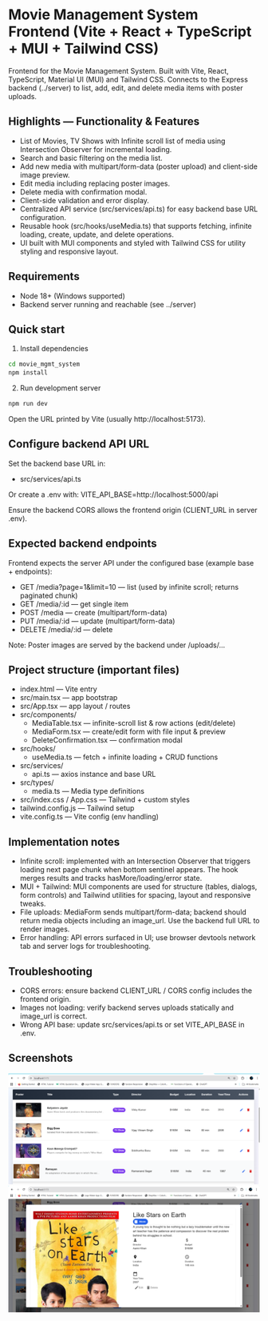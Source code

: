 # Movie Management System Frontend (Vite + React + TypeScript + MUI + Tailwind CSS)

Frontend for the Movie Management System. Built with Vite, React, TypeScript, Material UI (MUI) and Tailwind CSS. Connects to the Express backend (../server) to list, add, edit, and delete media items with poster uploads.

## Highlights — Functionality & Features

- List of Movies, TV Shows with Infinite scroll list of media using Intersection Observer for incremental loading.
- Search and basic filtering on the media list.
- Add new media with multipart/form-data (poster upload) and client-side image preview.
- Edit media including replacing poster images.
- Delete media with confirmation modal.
- Client-side validation and error display.
- Centralized API service (src/services/api.ts) for easy backend base URL configuration.
- Reusable hook (src/hooks/useMedia.ts) that supports fetching, infinite loading, create, update, and delete operations.
- UI built with MUI components and styled with Tailwind CSS for utility styling and responsive layout.

## Requirements

- Node 18+ (Windows supported)
- Backend server running and reachable (see ../server)

## Quick start

1. Install dependencies
```sh
cd movie_mgmt_system
npm install
```

2. Run development server
```sh
npm run dev
```
Open the URL printed by Vite (usually http://localhost:5173).

## Configure backend API URL

Set the backend base URL in:
- src/services/api.ts

Or create a .env with:
VITE_API_BASE=http://localhost:5000/api

Ensure the backend CORS allows the frontend origin (CLIENT_URL in server .env).

## Expected backend endpoints

Frontend expects the server API under the configured base (example base + endpoints):

- GET  /media?page=1&limit=10   — list (used by infinite scroll; returns paginated chunk)
- GET  /media/:id               — get single item
- POST /media                   — create (multipart/form-data)
- PUT  /media/:id               — update (multipart/form-data)
- DELETE /media/:id             — delete

Note: Poster images are served by the backend under /uploads/...

## Project structure (important files)

- index.html — Vite entry
- src/main.tsx — app bootstrap
- src/App.tsx — app layout / routes
- src/components/
  - MediaTable.tsx — infinite-scroll list & row actions (edit/delete)
  - MediaForm.tsx — create/edit form with file input & preview
  - DeleteConfirmation.tsx — confirmation modal
- src/hooks/
  - useMedia.ts — fetch + infinite loading + CRUD functions
- src/services/
  - api.ts — axios instance and base URL
- src/types/
  - media.ts — Media type definitions
- src/index.css / App.css — Tailwind + custom styles
- tailwind.config.js — Tailwind setup
- vite.config.ts — Vite config (env handling)

## Implementation notes

- Infinite scroll: implemented with an Intersection Observer that triggers loading next page chunk when bottom sentinel appears. The hook merges results and tracks hasMore/loading/error state.
- MUI + Tailwind: MUI components are used for structure (tables, dialogs, form controls) and Tailwind utilities for spacing, layout and responsive tweaks.
- File uploads: MediaForm sends multipart/form-data; backend should return media objects including an image_url. Use the backend full URL to render images.
- Error handling: API errors surfaced in UI; use browser devtools network tab and server logs for troubleshooting.

## Troubleshooting

- CORS errors: ensure backend CLIENT_URL / CORS config includes the frontend origin.
- Images not loading: verify backend serves uploads statically and image_url is correct.
- Wrong API base: update src/services/api.ts or set VITE_API_BASE in .env.

## Screenshots

![Project Screenshot 1](src/assets/image.png)
![Project Screenshot 2](src/assets/image2.png)
